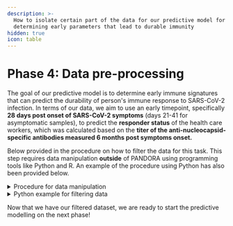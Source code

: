 ```yaml
---
description: >-
  How to isolate certain part of the data for our predictive model for
  determining early parameters that lead to durable immunity
hidden: true
icon: table
---
```


# Phase 4: Data pre-processing

The goal of our predictive model is to determine early immune signatures that can predict the durability of person's immune response to SARS-CoV-2 infection. In terms of our data, we aim to use an early timepoint, specifically **28 days post onset of SARS-CoV-2 symptoms** (days 21-41 for asymptomatic samples), to predict the **responder status** of the health care workers, which was calculated based on the **titer of the anti-nucleocapsid-specific antibodies measured 6 months post symptoms onset.**&#x20;

Below provided in the procedure on how to filter the data for this task. This step requires data manipulation **outside** of PANDORA using programming tools like Python and R. An example of the procedure using Python has also been provided below.&#x20;

<details>

<summary>Procedure for data manipulation </summary>

* Start with the original [durability.csv](../../).
* **Filter Samples:** Select only the samples corresponding to an _**early**_**&#x20;timepoint**, specifically **Day 28 post-symptom onset** ( `Days pso` = 28)or equivalent for asymptomatic (`Days pso` roughly between 21-41).
* **Select Features:** Keep all **immunological assay** columns, relevant baseline demographics (`Age`, `Sex`), and initial `Disease severity`.
* **Merge Outcome:** For each unique Donor ID in the filtered Day 28 dataset, find the corresponding `Responder` status value (which is defined based on the Day 180 measurement for that donor) and add it as a new column to the Day 28 data.&#x20;

{% hint style="warning" %}
Ensure each Donor ID appears only once in the final predictive dataset
{% endhint %}

* **Save:** Save this curated table as a new CSV file&#x20;
  * Example: `durability_day28_predictors_month6_outcome.csv`

</details>

<details>

<summary>Python example for filtering data </summary>

```python
import pandas as pd

# Load the original dataset
df = pd.read_csv('covid_pitch.csv')

# Step 1: Filter Samples - select samples corresponding to an early timepoint, specifically Day 28 pso or equivalent (Days pso roughly between 21-41)
day28_df = df[(df['Days pso'] >= 21) & (df['Days pso'] <= 41)].copy()

# Step 2: Select Features
# Remove all columns that are not immunological assay columns, demographics (Age, Sex), Disease severity, Donor ID, and Days pso
remove_columns = ['Fever', 'Cough', 'Change or loss of taste', 'Anosmia', 'Fatigue', 
                  'Shortness of breath', 'Nasal congestion', 'Sore throat', 'Myalgia', 
                  'Arthralgia', 'Headache', 'Diarrhoea', 'Vomiting', 'Nausea', 
                  'Chest pain', 'Anorexia', 'Asthma', 'Timepoint', 'Responder']

# Keep all columns except the remove columns 
feature_columns = [col for col in df.columns if col not in remove_columns] 
day28_df = day28_df[feature_columns]

# Step 3: Obtain and merge Responder status from Day 180
day180_df = df[df['Timepoint'] == 180][['ID', 'Responder']].dropna()
final_df = day28_df.merge(day180_df, on='ID', how='inner')

# Ensure each Donor ID appears only once (should already be the case since we filtered via Days pso)
final_df = final_df.drop_duplicates(subset=['ID'])

# Step 4: Save the curated table
final_df.to_csv('covid_pitch_day28_predictors_month6_outcome.csv', index=False)
```



</details>

Now that we have our filtered dataset, we are ready to start the predictive modelling on the next phase!&#x20;
